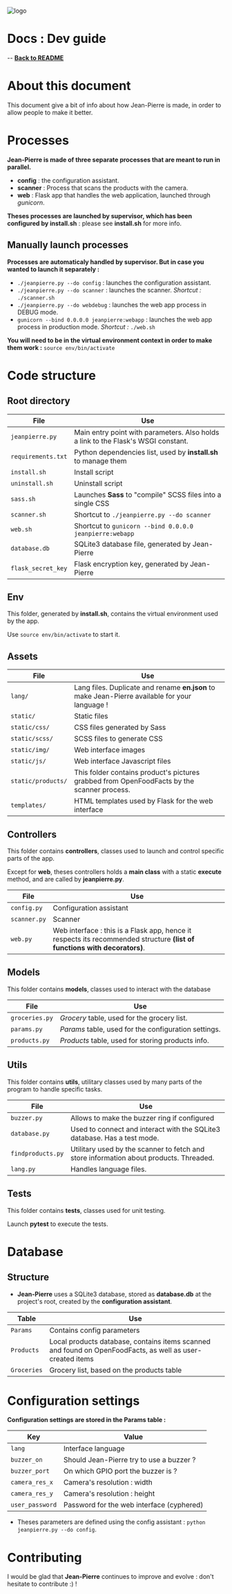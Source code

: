 ![logo](https://raw.githubusercontent.com/matteocargnelutti/jeanpierre/master/misc/ban.png)
# Docs : Dev guide
-- [**Back to README**](http://github.com/matteocargnelutti/jeanpierre)

# About this document
This document give a bit of info about how Jean-Pierre is made, in order to allow people to make it better.

# Processes
**Jean-Pierre is made of three separate processes that are meant to run in parallel.**
* **config** : the configuration assistant.
* **scanner** : Process that scans the products with the camera.
* **web** : Flask app that handles the web application, launched through *gunicorn*.

**Theses processes are launched by supervisor, which has been configured by install.sh** : please see **install.sh** for more info.

## Manually launch processes
**Processes are automaticaly handled by supervisor. But in case you wanted to launch it separately :**
* `./jeanpierre.py --do config` : launches the configuration assistant.
* `./jeanpierre.py --do scanner` : launches the scanner. *Shortcut :* `./scanner.sh`
* `./jeanpierre.py --do webdebug` : launches the web app process in DEBUG mode.
* `gunicorn --bind 0.0.0.0 jeanpierre:webapp` : launches the web app process in production mode. *Shortcut :* `./web.sh`

**You will need to be in the virtual environment context in order to make them work :**
`source env/bin/activate`

# Code structure

## Root directory
File | Use
---- | ---
`jeanpierre.py` | Main entry point with parameters. Also holds a link to the Flask's WSGI constant.
`requirements.txt` | Python dependencies list, used by **install.sh** to manage them
`install.sh` | Install script
`uninstall.sh` | Uninstall script
`sass.sh` | Launches **Sass** to "compile" SCSS files into a single CSS
`scanner.sh` | Shortcut to `./jeanpierre.py --do scanner`
`web.sh` | Shortcut to `gunicorn --bind 0.0.0.0 jeanpierre:webapp`
`database.db` | SQLite3 database file, generated by Jean-Pierre
`flask_secret_key` | Flask encryption key, generated by Jean-Pierre

## Env
This folder, generated by **install.sh**, contains the virtual environment used by the app.

Use `source env/bin/activate` to start it.

## Assets
File | Use
---- | ---
`lang/` | Lang files. Duplicate and rename **en.json** to make Jean-Pierre available for your language !
`static/` | Static files
`static/css/` | CSS files generated by Sass
`static/scss/` | SCSS files to generate CSS
`static/img/` | Web interface images
`static/js/` | Web interface Javascript files
`static/products/` | This folder contains product's pictures grabbed from OpenFoodFacts by the scanner process.
`templates/` | HTML templates used by Flask for the web interface

## Controllers
This folder contains **controllers**, classes used to launch and control specific parts of the app.

Except for **web**, theses controllers holds a **main class** with a static **execute** method, and are called by **jeanpierre.py**.

File | Use
---- | ---
`config.py` | Configuration assistant
`scanner.py` | Scanner
`web.py` | Web interface : this is a Flask app, hence it respects its recommended structure **(list of functions with decorators)**.

## Models
This folder contains **models**, classes used to interact with the database

File | Use
---- | ---
`groceries.py` | *Grocery* table, used for the grocery list.
`params.py` | *Params* table, used for the configuration settings.
`products.py` | *Products* table, used for storing products info.

## Utils
This folder contains **utils**, utilitary classes used by many parts of the program to handle specific tasks.

File | Use
---- | ---
`buzzer.py` | Allows to make the buzzer ring if configured
`database.py` | Used to connect and interact with the SQLite3 database. Has a test mode.
`findproducts.py` | Utilitary used by the scanner to fetch and store information about products. Threaded.
`lang.py` | Handles language files.

## Tests
This folder contains **tests**, classes used for unit testing.

Launch **pytest** to execute the tests.

# Database
## Structure
* **Jean-Pierre** uses a SQLite3 database, stored as **database.db** at the project's root, created by the **configuration assistant**.

Table | Use
------| ---
`Params` | Contains config parameters
`Products` | Local products database, contains items scanned and found on OpenFoodFacts, as well as user-created items
`Groceries` | Grocery list, based on the products table

# Configuration settings
**Configuration settings are stored in the Params table :**

Key | Value
----| -----
`lang` | Interface language
`buzzer_on` | Should Jean-Pierre try to use a buzzer ?
`buzzer_port` | On which GPIO port the buzzer is ? 
`camera_res_x` | Camera's resolution : width
`camera_res_y` | Camera's resolution : height
`user_password` | Password for the web interface (cyphered)

* Theses parameters are defined using the config assistant : `python jeanpierre.py --do config`.

# Contributing
I would be glad that **Jean-Pierre** continues to improve and evolve : don't hesitate to contribute :) !
